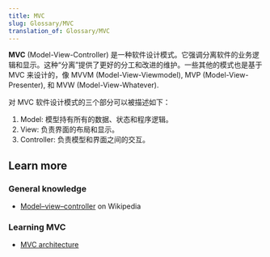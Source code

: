 ```yaml
---
title: MVC
slug: Glossary/MVC
translation_of: Glossary/MVC
---
```

**MVC** (Model-View-Controller) 是一种软件设计模式。它强调分离软件的业务逻辑和显示。这种“分离”提供了更好的分工和改进的维护。一些其他的模式也是基于 MVC 来设计的，像 MVVM (Model-View-Viewmodel), MVP (Model-View-Presenter), 和 MVW (Model-View-Whatever).

对 MVC 软件设计模式的三个部分可以被描述如下：

1.  Model: 模型持有所有的数据、状态和程序逻辑。
2.  View: 负责界面的布局和显示。
3.  Controller: 负责模型和界面之间的交互。

## Learn more

### General knowledge

- [Model–view–controller](https://zh.wikipedia.org/wiki/Model–view–controller) on Wikipedia

### Learning MVC

- [MVC architecture](/zh-CN/Apps/Fundamentals/Modern_web_app_architecture/MVC_architecture)
